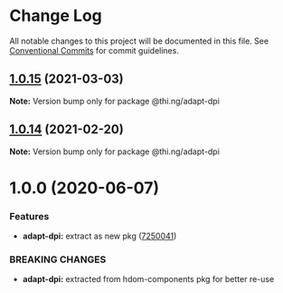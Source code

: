 # Change Log

All notable changes to this project will be documented in this file.
See [Conventional Commits](https://conventionalcommits.org) for commit guidelines.

## [1.0.15](https://github.com/thi-ng/umbrella/compare/@thi.ng/adapt-dpi@1.0.14...@thi.ng/adapt-dpi@1.0.15) (2021-03-03)

**Note:** Version bump only for package @thi.ng/adapt-dpi





## [1.0.14](https://github.com/thi-ng/umbrella/compare/@thi.ng/adapt-dpi@1.0.13...@thi.ng/adapt-dpi@1.0.14) (2021-02-20)

**Note:** Version bump only for package @thi.ng/adapt-dpi





# 1.0.0 (2020-06-07)


### Features

* **adapt-dpi:** extract as new pkg ([7250041](https://github.com/thi-ng/umbrella/commit/7250041e30995844ac20295bdb36b351f5b2ccc8))


### BREAKING CHANGES

* **adapt-dpi:** extracted from hdom-components pkg for better re-use
